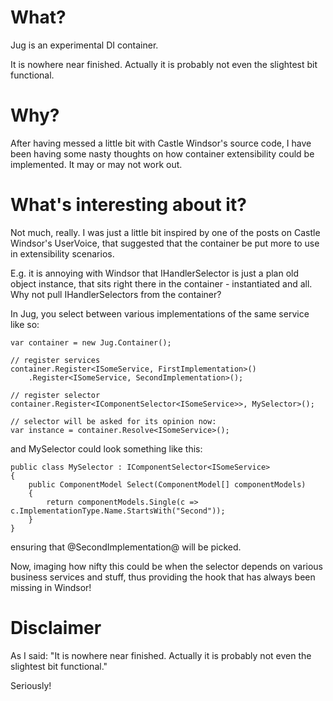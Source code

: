 What?
====

Jug is an experimental DI container.

It is nowhere near finished. Actually it is probably not even the slightest bit functional.

Why?
====

After having messed a little bit with Castle Windsor's source code, I have been having some nasty thoughts on how container extensibility could be implemented. It may or may not work out.

What's interesting about it?
====

Not much, really. I was just a little bit inspired by one of the posts on Castle Windsor's UserVoice, that suggested that the container be put more to use in extensibility scenarios.

E.g. it is annoying with Windsor that IHandlerSelector is just a plan old object instance, that sits right there in the container - instantiated and all. Why not pull IHandlerSelectors from the container?

In Jug, you select between various implementations of the same service like so:

	var container = new Jug.Container();
	
	// register services
	container.Register<ISomeService, FirstImplementation>()
		.Register<ISomeService, SecondImplementation>();

	// register selector
	container.Register<IComponentSelector<ISomeService>>, MySelector>();

	// selector will be asked for its opinion now:
	var instance = container.Resolve<ISomeService>();

and MySelector could look something like this:

	public class MySelector : IComponentSelector<ISomeService>
	{
		public ComponentModel Select(ComponentModel[] componentModels)
		{
			return componentModels.Single(c => c.ImplementationType.Name.StartsWith("Second"));
		}
	}

ensuring that @SecondImplementation@ will be picked.

Now, imaging how nifty this could be when the selector depends on various business services and stuff, thus providing the hook that has always been missing in Windsor!

Disclaimer
====

As I said: "It is nowhere near finished. Actually it is probably not even the slightest bit functional."

Seriously!